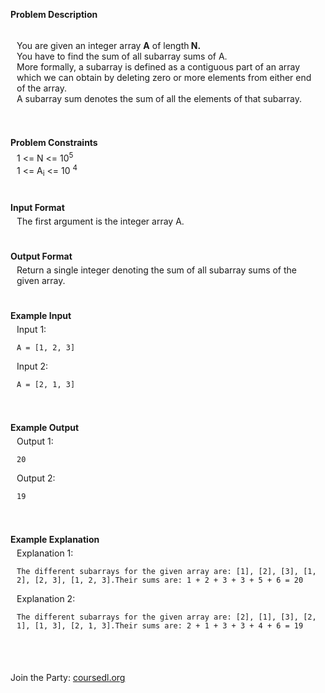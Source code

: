 <p><strong>Problem Description</strong><br />  <div id=problem_description_markdown_content_value style="background-color: #f9f10f9; padding: 5px 10px; "><p>You are given an integer array <strong>A</strong> of length<strong> N.</strong><br>You have to find the sum of all subarray sums of A.<br>More formally, a subarray is defined as a contiguous part of an array which we can obtain by deleting zero or more elements from either end of the array.<br>A subarray sum denotes the sum of all the elements of that subarray.</p></div><br /><br /><strong>Problem Constraints</strong><br />  <div id=problem_constraints_markdown_content_value style="background-color: #f9f10f9; padding: 5px 10px; ">1 &lt;= N &lt;= 10<sup>5</sup><br>1 &lt;= A<sub>i</sub> &lt;= 10 <sup>4</sup></div><br /><br /><strong>Input Format</strong><br />  <div id=input_format_markdown_content_value style="background-color: #f9f10f9; padding: 5px 10px; ">The first argument is the integer array A.</div><br /><br /><strong>Output Format</strong><br />  <div id=output_format_markdown_content_value style="background-color: #f9f10f9; padding: 5px 10px; ">Return a single integer denoting the sum of all subarray sums of the given array. </div><br /><br /><strong>Example Input</strong><br />  <div id=example_input_markdown_content_value style="background-color: #f9f10f9; padding: 5px 10px; ">Input 1:<p></p><p></p><pre><code>A = [1, 2, 3]</code></pre><p>Input 2:</p><pre><code>A = [2, 1, 3]</code></pre><p></p><p></p></div><br /><br /><strong>Example Output</strong><br />  <div id=example_output_markdown_content_value style="background-color: #f9f10f9; padding: 5px 10px; ">Output 1:<p></p><p></p><pre><code>20</code></pre><p>Output 2:</p><pre><code>19</code></pre><p></p><p></p></div><br /><br /><strong>Example Explanation</strong><br />  <div id=example_explanation_markdown_content_value style="background-color: #f9f10f9; padding: 5px 10px; ">Explanation 1:<p></p><p></p><pre><code>The different subarrays for the given array are: [1], [2], [3], [1, 2], [2, 3], [1, 2, 3].Their sums are: 1 + 2 + 3 + 3 + 5 + 6 = 20</code></pre><p>Explanation 2:</p><pre><code>The different subarrays for the given array are: [2], [1], [3], [2, 1], [1, 3], [2, 1, 3].Their sums are: 2 + 1 + 3 + 3 + 4 + 6 = 19</code></pre><p></p><p></p></div><br /><br /></p>






<p>Join the Party: <a href="https://www.coursedl.org/" rel="noopener noreferrer" target="_blank">coursedl.org</a></p>
